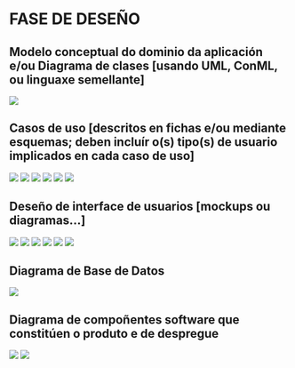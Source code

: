 # FASE DE DESEÑO

## Modelo conceptual do dominio da aplicación e/ou Diagrama de clases [usando UML, ConML, ou linguaxe semellante]
![](doc/img/DiagramaClases.png)
## Casos de uso [descritos en fichas e/ou mediante esquemas; deben incluír o(s) tipo(s) de usuario implicados en cada caso de uso]
![](doc/img/CasosUso1.png)
![](doc/img/CasosUso2.png)
![](doc/img/CasosUso3.png)
![](doc/img/CasosUso4.png)
![](doc/img/CasosUso5.png)
![](doc/img/CasosUso6.png)
## Deseño de interface de usuarios [mockups ou diagramas...]
![](doc/img/mockups1.png)
![](doc/img/mockups2.png)
![](doc/img/mockups3.png)
![](doc/img/mockups4.png)
![](doc/img/mockups5.png)
![](doc/img/mockups6.png)
## Diagrama de Base de Datos
![](doc/img/E_R_BancoTempo.png)
## Diagrama de compoñentes software que constitúen o produto e de despregue

![](doc/img/D_Componentes_D.png)
![](doc/img/D_Componentes_P.png)
